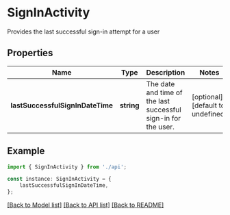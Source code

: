 # SignInActivity

Provides the last successful sign-in attempt for a user

## Properties

Name | Type | Description | Notes
------------ | ------------- | ------------- | -------------
**lastSuccessfulSignInDateTime** | **string** | The date and time of the last successful sign-in for the user. | [optional] [default to undefined]

## Example

```typescript
import { SignInActivity } from './api';

const instance: SignInActivity = {
    lastSuccessfulSignInDateTime,
};
```

[[Back to Model list]](../README.md#documentation-for-models) [[Back to API list]](../README.md#documentation-for-api-endpoints) [[Back to README]](../README.md)
